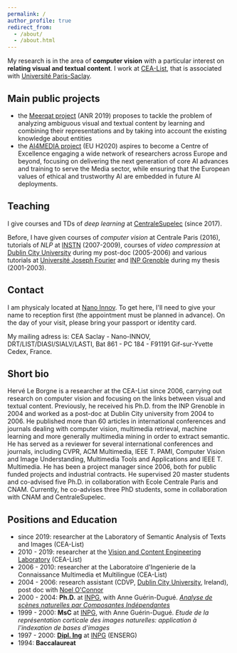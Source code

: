 ```yaml
---
permalink: /
author_profile: true
redirect_from: 
  - /about/
  - /about.html
---
```


My research is in the area of **computer vision** with a particular interest on **relating visual and textual content**. I work at [CEA-List](https://list.cea.fr/en/), that is associated with [Université Paris-Saclay](https://www.universite-paris-saclay.fr/en).

## Main public projects
* the [Meerqat project](https://www.meerqat.fr/) (ANR 2019) proposes to tackle the problem of analyzing ambiguous visual and textual content by learning and combining their representations and by taking into account the existing knowledge about entities
* the [AI4MEDIA project](https://www.ai4media.eu/) (EU H2020) aspires to become a Centre of Excellence engaging a wide network of researchers across Europe and beyond, focusing on delivering the next generation of core AI advances and training to serve the Media sector, while ensuring that the European values of ethical and trustworthy AI are embedded in future AI deployments.

## Teaching
I give courses and TDs of *deep learning* at [CentraleSupelec](https://www.centralesupelec.fr/) (since 2017). 


Before, I have given courses of *computer vision* at Centrale Paris (2016), tutorials of *NLP* at [INSTN](https://instn.cea.fr/en/) (2007-2009), courses of *video compression* at [Dublin City University](https://www.dcu.ie/) during my post-doc (2005-2006) and various tutorials at [Université Joseph Fourier](https://www.univ-grenoble-alpes.fr/) and [INP Grenoble](https://www.grenoble-inp.fr/en) during my thesis (2001-2003).

## Contact 
I am physicaly located at [Nano Innov](https://list.cea.fr/app/uploads/2022/04/Coming_to_Nano_INNOV.pdf). To get here, I'll need to give your name to reception first (the appointment must be planned in advance). On the day of your visit, please bring your passport or identity card. 

My mailing adress is: CEA Saclay - Nano-INNOV, DRT/LIST/DIASI/SIALV/LASTI, Bat 861 - PC 184 - F91191 Gif-sur-Yvette Cedex, France.

## Short bio
Hervé Le Borgne is a researcher at the CEA-List since 2006, carrying out research on computer vision and focusing on the links between visual and textual content. Previously, he received his Ph.D. from the INP Grenoble in 2004 and worked as a post-doc at Dublin City university from 2004 to 2006. He published more than 60 articles in international conferences and journals dealing with computer vision, multimedia retrieval, machine learning and more generally multimedia mining in order to extract semantic. He has served as a reviewer for several international conferences and journals, including CVPR, ACM Multimedia, IEEE T. PAMI, Computer Vision and Image Understanding, Multimedia Tools and Applications and IEEE T. Multimedia. He has been a project manager since 2006, both for public funded projects and industrial contracts. He supervised 20 master students and co-advised five Ph.D. in collaboration with Ecole Centrale Paris and CNAM. Currently, he co-advises three PhD students, some in collaboration with CNAM and CentraleSupelec.

## Positions and Education
- since 2019: researcher at the Laboratory of Semantic Analysis of Texts and Images (CEA-List)
- 2010 - 2019: researcher at the [Vision and Content Engineering Laboratory](https://kalisteo.cea.fr/index.php/ai/) (CEA-List)
- 2006 - 2010: researcher at the Laboratoire d'Ingenierie de la Connaissance Multimedia et Multilingue (CEA-List)
- 2004 - 2006: research assistant (CDVP, [Dublin City University](https://www.dcu.ie/), Ireland), post doc with [Noel O'Connor](https://www.insight-centre.org/our-team/prof-noel-oconnor/) 
- 2000 - 2004: **Ph.D.** at [INPG](https://www.grenoble-inp.fr/), with Anne Guérin-Dugué. [*Analyse de scènes naturelles par Composantes Indépendantes*](https://theses.hal.science/tel-00005925) 
- 1999 - 2000: **MsC** at [INPG](https://www.grenoble-inp.fr/), with Anne Guérin-Dugué. *Etude de la représentation corticale des images naturelles: application à l'indexation de bases d'images*
- 1997 - 2000: **[Dipl. Ing](https://en.wikipedia.org/wiki/Dipl%C3%B4me_d%27Ing%C3%A9nieur)**  at [INPG](https://www.grenoble-inp.fr/) (ENSERG)
- 1994: **Baccalaureat**